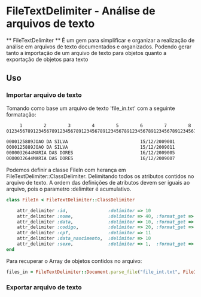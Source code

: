 # FileTextDelimiter - Análise de arquivos de texto

** FileTextDelimiter ** É um gem para simplificar e organizar a realização de análise em arquivos de texto documentados e 
organizados. Podendo gerar tanto a importação de um arquivo de texto para objetos quanto a exportação de objetos para texto


## Uso

### Importar arquivo de texto

Tomando como base um arquivo de texto 'file_in.txt' com a seguinte formatação:

```txt
     1        2        3        4        5        6        7        8        9       10        11
012345678912345678912345678912345678912345678912345678912345678912345678912345678912345678912345678912

0000125889JOAO DA SILVA                           15/12/2009001                 1404417060613/02/1949M
0000125889JOAO DA SILVA                           15/12/2009011                 1404417060613/02/1949M
0000032644MARIA DAS DORES                         16/12/2009005                 4850527701525/10/1967F
0000032644MARIA DAS DORES                         16/12/2009007                 4850527701525/10/1967F
```

Podemos definir a classe FileIn com herança em FileTextDelimiter::ClassDelimiter. Delimitando todos os atributos contidos
no arquivo de texto. A ordem das definições de atributos devem ser iguais ao arquivo, pois o parametro :delimiter é 
acumulativo.

```ruby
class FileIn < FileTextDelimiter::ClassDelimiter

    attr_delimiter :id,               :delimiter => 10
    attr_delimiter :nome,             :delimiter => 40, :format_get => Proc.new{|n| n.strip}
    attr_delimiter :data,             :delimiter => 10, :format_get => Proc.new{|data| d, m, a = data.split("/"); Time.local(a,m,d)}
    attr_delimiter :codigo,           :delimiter => 20, :format_get => Proc.new{|n| n.strip}
    attr_delimiter :cpf,              :delimiter => 11
    attr_delimiter :data_nascimento,  :delimiter => 10
    attr_delimiter :sexo,             :delimiter => 1,  :format_get => Proc.new{|s| (s == "M") ? 1 : 2} 
end
```

Para recuperar o Array de objetos contidos no arquivo:

```ruby
files_in = FileTextDelimiter::Document.parse_file("file_int.txt", FileIn)
```

### Exportar arquivo de texto